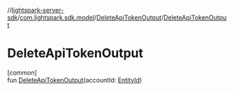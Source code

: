 //[lightspark-server-sdk](../../../index.md)/[com.lightspark.sdk.model](../index.md)/[DeleteApiTokenOutput](index.md)/[DeleteApiTokenOutput](-delete-api-token-output.md)

# DeleteApiTokenOutput

[common]\
fun [DeleteApiTokenOutput](-delete-api-token-output.md)(accountId: [EntityId](../-entity-id/index.md))
